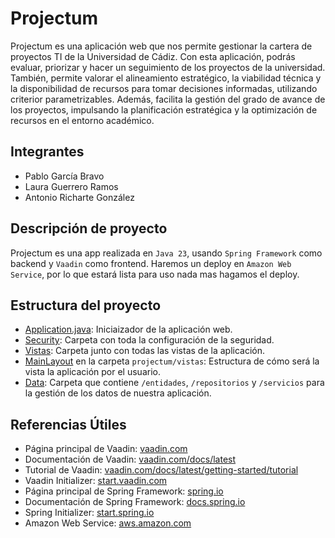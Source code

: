 # Projectum
Projectum es una aplicación web que nos permite gestionar la cartera de proyectos TI de la Universidad de Cádiz.
Con esta aplicación, podrás evaluar, priorizar y hacer un seguimiento de los proyectos de la universidad.
También, permite valorar el alineamiento estratégico, la viabilidad técnica y la disponibilidad de recursos
para tomar decisiones informadas, utilizando criterior parametrizables.  Además, facilita la gestión del grado de avance de los proyectos, impulsando la 
planificación estratégica y la optimización de recursos en el entorno académico.

## Integrantes

- Pablo García Bravo
- Laura Guerrero Ramos
- Antonio Richarte González

## Descripción de proyecto
Projectum es una app realizada en `Java 23`, usando `Spring Framework` como backend y `Vaadin` como frontend. Haremos un deploy en `Amazon Web Service`, por lo que estará lista 
para uso nada mas hagamos el deploy.

## Estructura del proyecto
- [Application.java](src/main/java/projectum/Application.java): Iniciaizador de la aplicación web.
- [Security](src/main/java/projectum/security): Carpeta con toda la configuración de la seguridad.
- [Vistas](src/main/java/projectum/vistas): Carpeta junto con todas las vistas de la aplicación.
- [MainLayout](src/main/java/projectum/vistas/MainLayout) en la carpeta `projectum/vistas`: Estructura de cómo será la vista la aplicación por el usuario.
- [Data](src/main/java/projectum/data): Carpeta que contiene `/entidades`, `/repositorios` y `/servicios` para la gestión de los datos de nuestra aplicación.


## Referencias Útiles

- Página principal de Vaadin: [vaadin.com](https://vaadin.com)
- Documentación de Vaadin: [vaadin.com/docs/latest](https://vaadin.com/docs/latest/)
- Tutorial de Vaadin: [vaadin.com/docs/latest/getting-started/tutorial](https://vaadin.com/docs/latest/getting-started/tutorial)   
- Vaadin Initializer: [start.vaadin.com](https://start.vaadin.com/app)
- Página principal de Spring Framework: [spring.io](https://spring.io/projects/spring-framework)
- Documentación de Spring Framework: [docs.spring.io](https://docs.spring.io/spring-framework/reference/index.html)
- Spring Initializer: [start.spring.io](https://start.spring.io)
- Amazon Web Service: [aws.amazon.com](https://aws.amazon.com/es/free/?trk=2d5aad89-991b-4184-98b5-1f562e3102c8&sc_channel=ps&ef_id=Cj0KCQiAst67BhCEARIsAKKdWOnaExyXBDUMCLour7zRM41bCeY7sPtTeP534znQvSwt0QCmsRY4PkoaAr3MEALw_wcB:G:s&s_kwcid=AL!4422!3!561218200767!e!!g!!amazon%20web%20services!15250970096!135343037888&gclid=Cj0KCQiAst67BhCEARIsAKKdWOnaExyXBDUMCLour7zRM41bCeY7sPtTeP534znQvSwt0QCmsRY4PkoaAr3MEALw_wcB&all-free-tier.sort-by=item.additionalFields.SortRank&all-free-tier.sort-order=asc&awsf.Free%20Tier%20Types=*all&awsf.Free%20Tier%20Categories=*all)

